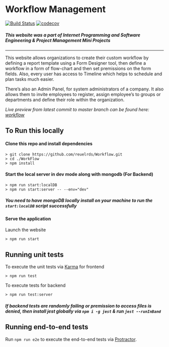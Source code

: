 # Workflow Management 
[![Build Status](https://travis-ci.com/reuelrds/Workflow.svg?branch=master)](https://travis-ci.com/reuelrds/Workflow)
[![codecov](https://codecov.io/gh/reuelrds/Workflow/branch/master/graph/badge.svg)](https://codecov.io/gh/reuelrds/Workflow)

##### *This website was a part of Internet Programming and Software Engineering & Project Management Mini Projects*
***

This website allows organizations to create their custom workflow by defining a report template using a Form Designer tool, then define a workflow in a form of flow-chart and then set premissions on the form fields. Also, every user has access to Timeline which helps to schedule and plan tasks much easier.

There’s also an Admin Panel, for system administrators of a company. It also allows them to invite employees to register, assign employee’s to groups or departments and define their role within the organization.


*Live preview from latest commit to master branch can be found here: [workflow](http://sepm-workflow.s3-website-ap-southeast-1.amazonaws.com)*

## To Run this locally

#### Clone this repo and install dependencies

```
> git clone https://github.com/reuelrds/Workflow.git
> cd ./WorkFlow
> npm install
```

#### Start the local server in dev mode along with mongodb (For Backend)
```
> npm run start:localDB
> npm run start:server -- --env="dev"
```
##### *You need to have mongoDB locally install on your machine to run the `start:localDB` script successfully*

#### Serve the application
Launch the website
```
> npm run start
```

## Running unit tests

To execute the unit tests via [Karma](https://karma-runner.github.io) for frontend
```
> npm run test
```

To execute tests for backend
```
> npm run test:server
```
##### *If backend tests are randomly failing or premission to access files is denied, then install jest globally via `npm i -g jest` & run `jest --runInBand`*

## Running end-to-end tests

Run `npm run e2e` to execute the end-to-end tests via [Protractor](http://www.protractortest.org/).
